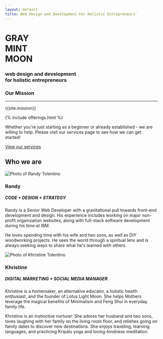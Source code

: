 ```yaml
---
layout: default
title: Web Design and Development For Holistic Entrepreneurs`
---
```

<div class="home_splash text_center">
	<div class="container container_xl">
		<h1 class="text_light site_title">
			<span class="home_splash_title_first">GRAY</span><br>
			<span class="home_splash_title_second">MINT</span><br>
			<span class="home_splash_title_third">MOON</span>
		</h1>
		<h3 class="text_white text_light">web design and development<br>
		for holistic entrepreneurs</h3>
	</div>
</div>
<div class="row_sm home_mission">
	<div class="container_lg text_center">
		<h3>Our Mission</h3>
		<hr class="divider_blue">
		<p>{{site.mission}}</p>
	</div>
</div>
{% include offerings.html %}
<div class="row_sm bg_lightgray">
	<div class="container_lg">
		<p class="text_center">Whether you're just starting as a beginner or already established - we are willing to help. Please visit our services page to see how we can get started!</p>
		<a class="page_submit" href="/services">View our services</a>
	</div>
</div>
<div class="row_sm">
	<div class="container_xl">
		<div class="row_xs">
			<div class="text_center">
				<h2>Who we are</h2>
			</div>
		</div>
		<div class="column_half">
			<div class="column_half_block">
				<img class="img_full img_bottom_space" src="{{site.url}}/assets/ran_tolentino.png" alt="Photo of Randy Tolentino">
				<h3 class="text_center text_regular">Randy</h3>
				<h5 class="text_center">CODE + DESIGN + STRATEGY</h5>
				<p class="text_light">Randy is a Senior Web Developer with a gravitational pull towards front-end development and design. His experience includes working on major non-profit organization websites, along with full-stack software development during his time at IBM.</p>
				<p class='text_light'>He loves spending time with his wife and two sons, as well as DIY woodworking projects. He sees the world through a spiritual lens and is always seeking ways to share what he's learned with others.</p>
			</div>
			<div class="column_half_block">
				<img class="img_full img_bottom_space" src="{{site.url}}/assets/khris_tolentino.png" alt="Photo of Khristine Tolentino">
				<h3 class="text_center text_regular">Khristine</h3>
				<h5 class="text_center">DIGITAL MARKETING + SOCIAL MEDIA MANAGER</h5>
				<p class="text_light">Khristine is a homemaker, an alternative educator, a holistic health enthusiast, and the founder of Lotus Light Moon. She helps Mothers leverage the magical benefits of Minimalism and Feng Shui in everyday family life.</p>
				<p class="text_light">Khristine is an instinctive nurturer. She adores her husband and two sons, loves laughing with her family on the living room floor, and relishes going on family dates to discover new destinations. She enjoys traveling, learning languages, and practicing Kripalu yoga and loving-kindness meditation.</p>
			</div>
		</div>
	</div>
</div>